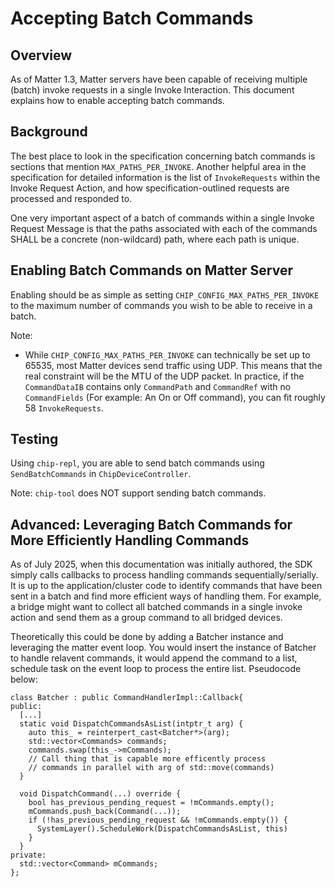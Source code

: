 # Accepting Batch Commands

## Overview

As of Matter 1.3, Matter servers have been capable of receiving multiple (batch) invoke requests
in a single Invoke Interaction. This document explains how to enable accepting batch commands.

## Background

The best place to look in the specification concerning batch commands is sections that mention `MAX_PATHS_PER_INVOKE`.
Another helpful area in the specification for detailed information is the list of `InvokeRequests` within the Invoke Request Action,
and how specification-outlined requests are processed and responded to.

One very important aspect of a batch of commands within a single Invoke Request Message is that the paths associated
with each of the commands SHALL be a concrete (non-wildcard) path, where each path is unique.

## Enabling Batch Commands on Matter Server

Enabling should be as simple as setting `CHIP_CONFIG_MAX_PATHS_PER_INVOKE` to the maximum number of commands you wish to be able to receive in a batch.

Note:
* While `CHIP_CONFIG_MAX_PATHS_PER_INVOKE` can technically be set up to 65535, most Matter devices send traffic
  using UDP. This means that the real constraint will be the MTU of the UDP packet. In practice, if
  the `CommandDataIB` contains only `CommandPath` and `CommandRef` with no `CommandFields` (For example: An On or Off command),
  you can fit roughly 58 `InvokeRequests`.

## Testing

Using `chip-repl`, you are able to send batch commands using `SendBatchCommands` in `ChipDeviceController`.

Note: `chip-tool` does NOT support sending batch commands.

## Advanced: Leveraging Batch Commands for More Efficiently Handling Commands

As of July 2025, when this documentation was initially authored, the SDK simply calls callbacks to process
handling commands sequentially/serially. It is up to the application/cluster code to identify commands that have been
sent in a batch and find more efficient ways of handling them. For example, a bridge might want to collect
all batched commands in a single invoke action and send them as a group command to all bridged devices.

Theoretically this could be done by adding a Batcher instance and leveraging the matter event loop. You would insert
the instance of Batcher to handle relavent commands, it would append the command to a list, schedule task on the event
loop to process the entire list. Pseudocode below:
```
class Batcher : public CommandHandlerImpl::Callback{
public:
  [...]
  static void DispatchCommandsAsList(intptr_t arg) {
    auto this_ = reinterpert_cast<Batcher*>(arg);
    std::vector<Commands> commands;
    commands.swap(this_->mCommands);
    // Call thing that is capable more efficently process
    // commands in parallel with arg of std::move(commands)
  }

  void DispatchCommand(...) override {
    bool has_previous_pending_request = !mCommands.empty();
    mCommands.push_back(Command(...));
    if (!has_previous_pending_request && !mCommands.empty()) {
      SystemLayer().ScheduleWork(DispatchCommandsAsList, this)
    }
  }
private:
  std::vector<Command> mCommands;
};
```